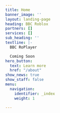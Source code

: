 ```yaml
---
title: Home
banner_image: ''
layout: landing-page
heading: BBC Roblox
partners: []
services: []
sub_heading: ''
textline: |-
  BBC RoPlayer

  Coming Soon
hero_button:
  text: Learn more
  href: "/about"
show_news: true
show_staff: false
menu:
  navigation:
    identifier: _index
    weight: 1

---
```

